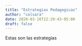 ```yaml
---
title: "Estrategias Pedagogicas"
author: "colsara"
date: 2020-03-16T22:29:43-05:00
draft: false
---
```


Estas son las estrategias
